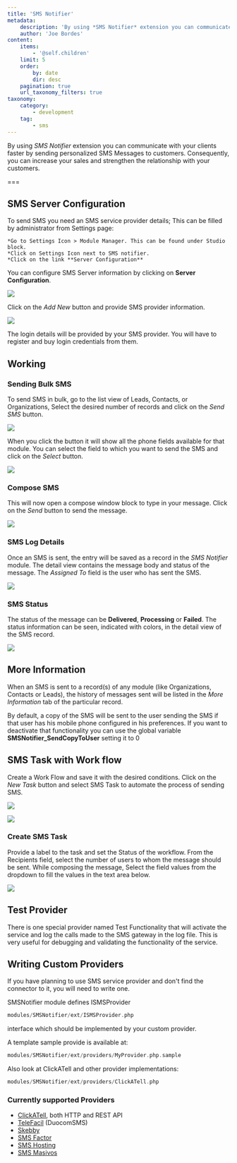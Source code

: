 ```yaml
---
title: 'SMS Notifier'
metadata:
    description: 'By using *SMS Notifier* extension you can communicate with your clients faster by sending personalized SMS Messages to customers.'
    author: 'Joe Bordes'
content:
    items:
        - '@self.children'
    limit: 5
    order:
        by: date
        dir: desc
    pagination: true
    url_taxonomy_filters: true
taxonomy:
    category:
        - development
    tag:
        - sms
---
```


By using *SMS Notifier* extension you can communicate with your clients faster by sending personalized SMS Messages to customers. Consequently, you can increase your sales and strengthen the relationship with your customers.

===

SMS Server Configuration
------------------------

To send SMS you need an SMS service provider details; This can be filled
by administrator from Settings page:

    *Go to Settings Icon > Module Manager. This can be found under Studio block.
    *Click on Settings Icon next to SMS notifier.
    *Click on the link **Server Configuration**

You can configure SMS Server information by clicking on **Server Configuration**.

![](smsserverconfiguration.png?width=70%)

Click on the *Add New* button and provide SMS provider information.

![](addnewaccount.png?width=50%)

<div class="notices blue">
The login details will be provided by
your SMS provider. You will have to register and buy login credentials
from them.</div>

Working
-------

### Sending Bulk SMS

To send SMS in bulk, go to the list view of Leads, Contacts, or
Organizations, Select the desired number of records and click on the
*Send SMS* button.

![](sendsms.png?width=70%)

When you click the button it will show all the phone fields available
for that module. You can select the field to which you want to send the
SMS and click on the *Select* button.

![](selectphonefield.png?width=50%)

### Compose SMS

This will now open a compose window block to type in your message. Click
on the *Send* button to send the message.

![](composesms.png?width=70%)

### SMS Log Details

Once an SMS is sent, the entry will be saved as a record in the *SMS
Notifier* module. The detail view contains the message body and status
of the message. The *Assigned To* field is the user who has sent the
SMS.

![](detailviewsms.png?width=70%)

### SMS Status

The status of the message can be **Delivered**, **Processing** or
**Failed**. The status information can be seen, indicated with colors,
in the detail view of the SMS record.

![](smsstatus.png?width=100%)

More Information
----------------

When an SMS is sent to a record(s) of any module (like Organizations,
Contacts or Leads), the history of messages sent will be listed in the
*More Information* tab of the particular record.

By default, a copy of the SMS will be sent to the user sending the SMS
if that user has his mobile phone configured in his preferences. If you
want to deactivate that functionality you can use the global variable
**SMSNotifier\_SendCopyToUser** setting it to 0

SMS Task with Work flow
-----------------------

Create a Work Flow and save it with the desired conditions. Click on the
*New Task* button and select SMS Task to automate the process of sending
SMS.

![](workflowsmstask.png?width=70%)

![](smsstaskworkflow.png?width=70%)

### Create SMS Task

Provide a label to the task and set the Status of the workflow. From the
Recipients field, select the number of users to whom the message should
be sent. While composing the message, Select the field values from the
dropdown to fill the values in the text area below.

![](workflowmessage.png?width=70%)

Test Provider
-------------

There is one special provider named Test Functionality that will
activate the service and log the calls made to the SMS gateway in the
log file. This is very useful for debugging and validating the
functionality of the service.

Writing Custom Providers
------------------------

If you have planning to use SMS service provider and don't find the
connector to it, you will need to write one.

SMSNotifier module defines ISMSProvider

```php
modules/SMSNotifier/ext/ISMSProvider.php
``` 
interface which should be
implemented by your custom provider.

A template sample provide is available at:
```php
modules/SMSNotifier/ext/providers/MyProvider.php.sample
```

Also look at ClickATell and other provider implementations:
```php
modules/SMSNotifier/ext/providers/ClickATell.php
```

### Currently supported Providers

-   [ClickATell](https://www.clickatell.com/), both HTTP and REST API
-   [TeleFacil](https://www.telefacil.com/wiki/index.php/Integraci%C3%B3n_con_Mensajer%C3%ADa_SMS_(SMSNotifier))
    (DuocomSMS)
-   [Skebby](http://www.skebby.com)
-   [SMS Factor](https://www.smsfactor.com)
-   [SMS Hosting](https://www.smshosting.it/en)
-   [SMS Masivos](http://www.smasivos.com)
